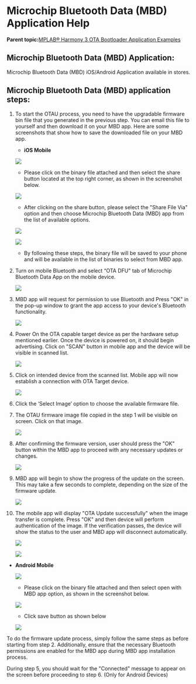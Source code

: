 # Microchip Bluetooth Data \(MBD\) Application Help

**Parent topic:**[MPLAB® Harmony 3 OTA Bootloader Application Examples](GUID-D3602325-EE26-4349-B13C-9A4F4648DC3D.md)

## Microchip Bluetooth Data \(MBD\) Application:

Microchip Bluetooth Data \(MBD\) iOS/Android Application available in stores.

## Microchip Bluetooth Data \(MBD\) application steps:

1.  To start the OTAU process, you need to have the upgradable firmware bin file that you generated in the previous step. You can email this file to yourself and then download it on your MBD app. Here are some screenshots that show how to save the downloaded file on your MBD app.

    -   **iOS Mobile**

    ![](GUID-01E5BEA0-286E-4B69-BC28-760342BA9382-low.png)

    -   Please click on the binary file attached and then select the share button located at the top right corner, as shown in the screenshot below.

    ![](GUID-284FDC9B-B2DE-40F9-802B-DC57A27F6038-low.png)

    -   After clicking on the share button, please select the "Share File Via" option and then choose Microchip Bluetooth Data \(MBD\) app from the list of available options.

    ![](GUID-9F0F65CB-8310-431C-8A57-39AE8A7E0E7D-low.png)

    ![](GUID-F9304072-D518-4C44-9ACA-1A40DAF61122-low.png)

    -   By following these steps, the binary file will be saved to your phone and will be available in the list of binaries to select from MBD app.

2.  Turn on mobile Bluetooth and select “OTA DFU" tab of Microchip Bluetooth Data App on the mobile device.

    ![](GUID-2245D002-8947-4300-B637-73520F552BBA-low.png)

3.  MBD app will request for permission to use Bluetooth and Press "OK" in the pop-up window to grant the app access to your device's Bluetooth functionality.

    ![](GUID-A4E8BDF4-9D19-44AB-868F-48CFD3C1EBD0-low.png)

4.  Power On the OTA capable target device as per the hardware setup mentioned earlier. Once the device is powered on, it should begin advertising. Click on "SCAN" button in mobile app and the device will be visible in scanned list.

    ![](GUID-C8846E00-3A00-4DE6-A6F4-6F1236E1B848-low.png)

5.  Click on intended device from the scanned list. Mobile app will now establish a connection with OTA Target device.

    ![](GUID-E7A2ABB5-DCD7-42AA-ABD6-D81A473FC439-low.png)

6.  Click the ‘Select Image’ option to choose the available firmware file.

7.  The OTAU firmware image file copied in the step 1 will be visible on screen. Click on that image.

    ![](GUID-9176FF7C-BB64-4085-B3EE-78B316D931FC-low.png)

8.  After confirming the firmware version, user should press the "OK" button within the MBD app to proceed with any necessary updates or changes.

    ![](GUID-9143C1AA-7965-4FAC-B6C8-A6D8C8C1EE48-low.png)

9.  MBD app will begin to show the progress of the update on the screen. This may take a few seconds to complete, depending on the size of the firmware update.

    ![](GUID-6C59FC28-47F2-4CC2-8945-98051FD3DE63-low.png)

10. The mobile app will display "OTA Update successfully" when the image transfer is complete. Press "OK" and then device will perform authentication of the image. If the verification passes, the device will show the status to the user and MBD app will disconnect automatically.

    ![](GUID-7856703A-BAE9-45CF-8A05-16B20E176D4F-low.png)

    ![](GUID-8C2D783E-55FA-430B-BBF3-D15D59734B40-low.png)


-   **Android Mobile**

    ![](GUID-B3F72F59-4B32-4CF8-B4C0-F69A997C474C-low.png)

    -   Please click on the binary file attached and then select open with MBD app option, as shown in the screenshot below.

    ![](GUID-9BA9796D-64B5-4FDD-AF9C-D9CDADB7202F-low.png)

    -   Click save button as shown below

    ![](GUID-1409CF43-3BCF-418B-AE7F-0F865E8E83F5-low.png)


To do the firmware update process, simply follow the same steps as before starting from step 2. Additionally, ensure that the necessary Bluetooth permissions are enabled for the MBD app during MBD app installation process.

During step 5, you should wait for the "Connected" message to appear on the screen before proceeding to step 6. \(Only for Android Devices\)

